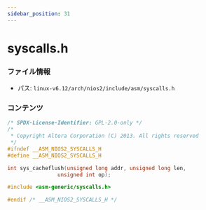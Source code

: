 ```yaml
---
sidebar_position: 31
---
```

# syscalls.h

### ファイル情報

- パス: `linux-v6.12/arch/nios2/include/asm/syscalls.h`

### コンテンツ

```h
/* SPDX-License-Identifier: GPL-2.0-only */
/*
 * Copyright Altera Corporation (C) 2013. All rights reserved
 */
#ifndef __ASM_NIOS2_SYSCALLS_H
#define __ASM_NIOS2_SYSCALLS_H

int sys_cacheflush(unsigned long addr, unsigned long len,
				unsigned int op);

#include <asm-generic/syscalls.h>

#endif /* __ASM_NIOS2_SYSCALLS_H */

```

